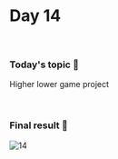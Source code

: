 # Day 14

&nbsp;

### Today's topic 🎯
Higher lower game project


&nbsp;

### Final result 🎉
![14](https://user-images.githubusercontent.com/22590804/189540059-4a0afdb1-6e3e-40bc-87bf-9f4e3d26644e.jpeg)
